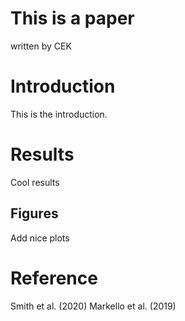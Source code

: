 # This is a paper
written by CEK

# Introduction
This is the introduction.

# Results
Cool results

## Figures
Add nice plots

# Reference
Smith et al. (2020)
Markello et al. (2019)
